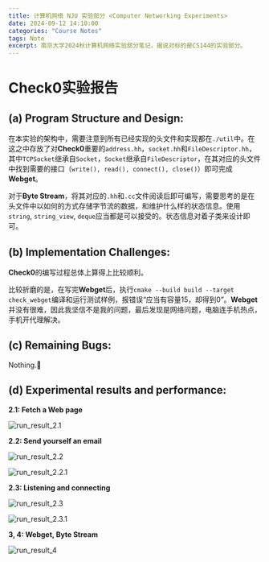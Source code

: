 ```yaml
---
title: 计算机网络 NJU 实验部分 <Computer Networking Experiments>
date: 2024-09-12 14:10:00
categories: "Course Notes"
tags: Note
excerpt: 南京大学2024秋计算机网络实验部分笔记，据说对标的是CS144的实验部分。
---
```


# Check0实验报告


## (a) Program Structure and Design: 

在本实验的架构中，需要注意到所有已经实现的头文件和实现都在`./util`中。在这之中存放了对**Check0**重要的`address.hh`，`socket.hh`和`FileDescriptor.hh`，其中`TCPSocket`继承自`Socket`，`Socket`继承自`FileDescriptor`，在其对应的头文件中找到需要的接口（`write(), read(), connect(), close()`）即可完成**Webget**。

对于**Byte Stream**，将其对应的`.hh`和`.cc`文件阅读后即可编写，需要思考的是在头文件中以如何的方式存储字节流的数据，和维护什么样的状态信息。使用`string`, `string_view`, `deque`应当都是可以接受的。状态信息对着子类来设计即可。

## (b) Implementation Challenges: 

**Check0**的编写过程总体上算得上比较顺利。

比较折磨的是，在写完**Webget**后，执行`cmake --build build --target check_webget`编译和运行测试样例，报错误“应当有容量15，却得到0”。**Webget**并没有很难，因此我坚信不是我的问题，最后发现是网络问题，电脑连手机热点，手机开代理解决。

## (c) Remaining Bugs: 

Nothing.🎉

## (d) Experimental results and performance: 

**2.1: Fetch a Web page**

![run_result_2.1](\../imgs/Computer-Networking-Experiments/run_result_2.1.png)

**2.2: Send yourself an email**

![run_result_2.2](\../imgs/Computer-Networking-Experiments/run_result_2.2.png)

![run_result_2.2.1](\../imgs/Computer-Networking-Experiments/run_result_2.2.1.png)

**2.3: Listening and connecting**

![run_result_2.3](\../imgs/Computer-Networking-Experiments/run_result_2.3.png)

![run_result_2.3.1](\../imgs/Computer-Networking-Experiments/run_result_2.3.1.png)

**3, 4: Webget, Byte Stream**

![run_result_4](\../imgs/Computer-Networking-Experiments/run_result_4.png)